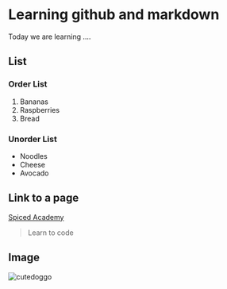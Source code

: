 # Learning github and markdown

Today we are learning ....

## List

### Order List

1. Bananas
2. Raspberries
3. Bread

### Unorder List

- Noodles
- Cheese
- Avocado

## Link to a page
[Spiced Academy](https://www.spiced-academy.com/de)

>Learn to code

## Image
![cutedoggo](https://2.bp.blogspot.com/-hViNxqMc6p8/UsynLUOnXtI/AAAAAAAAHc8/mTAW9FyoX3g/s1600/a6c5fadc3b4f5963908a6a40ac0c6f96.jpg)
